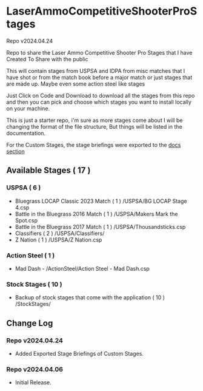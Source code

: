 # LaserAmmoCompetitiveShooterProStages

Repo v2024.04.24

Repo to share the Laser Ammo Competitive Shooter Pro Stages that I have Created To Share with the public

This will contain stages from USPSA and IDPA from misc matches that I have shot or from the match book before a major match or just stages that are made up.  Maybe even some action steel like stages

Just Click on Code and Download to download all the stages from this repo and then you can pick and choose which stages you want to install locally on your machine.

This is just a starter repo, i'm sure as more stages come about I will be changing the format of the file structure, But things will be listed in the documentation.

For the Custom Stages, the stage briefings were exported to the    [docs section](docs/README.md)

## Available Stages ( 17 )

### USPSA ( 6 )
* Bluegrass LOCAP Classic 2023 Match ( 1 ) /USPSA/BG LOCAP Stage 4.csp
* Battle in the Bluegrass 2016 Match ( 1 ) /USPSA/Makers Mark the Spot.csp
* Battle in the Bluegrass 2017 Match ( 1 ) /USPSA/Thousandsticks.csp
* Classifiers ( 2 ) /USPSA/Classifiers/
* Z Nation ( 1 )  /USPSA/Z Nation.csp

### Action Steel ( 1 )
* Mad Dash - /ActionSteel/Action Steel  - Mad Dash.csp

### Stock Stages ( 10 )
* Backup of stock stages that come with the application ( 10 ) /StockStages/

## Change Log

### Repo v2024.04.24
* Added Exported Stage Briefings of Custom Stages.


### Repo v2024.04.06
* Initial Release.